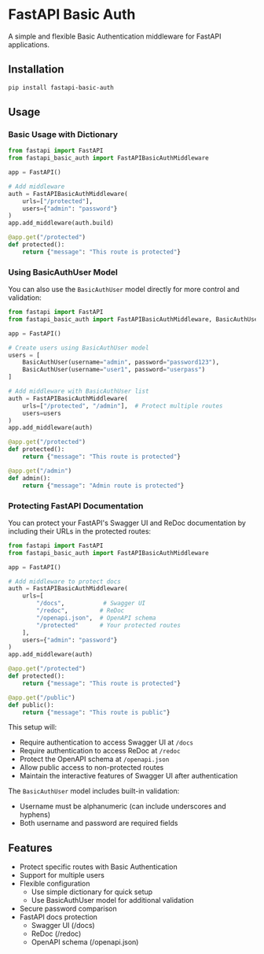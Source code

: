 # FastAPI Basic Auth

A simple and flexible Basic Authentication middleware for FastAPI applications.

## Installation

```bash
pip install fastapi-basic-auth
```

## Usage

### Basic Usage with Dictionary

```python
from fastapi import FastAPI
from fastapi_basic_auth import FastAPIBasicAuthMiddleware

app = FastAPI()

# Add middleware
auth = FastAPIBasicAuthMiddleware(
    urls=["/protected"],
    users={"admin": "password"}
)
app.add_middleware(auth.build)

@app.get("/protected")
def protected():
    return {"message": "This route is protected"}
```

### Using BasicAuthUser Model

You can also use the `BasicAuthUser` model directly for more control and validation:

```python
from fastapi import FastAPI
from fastapi_basic_auth import FastAPIBasicAuthMiddleware, BasicAuthUser

app = FastAPI()

# Create users using BasicAuthUser model
users = [
    BasicAuthUser(username="admin", password="password123"),
    BasicAuthUser(username="user1", password="userpass")
]

# Add middleware with BasicAuthUser list
auth = FastAPIBasicAuthMiddleware(
    urls=["/protected", "/admin"],  # Protect multiple routes
    users=users
)
app.add_middleware(auth)

@app.get("/protected")
def protected():
    return {"message": "This route is protected"}

@app.get("/admin")
def admin():
    return {"message": "Admin route is protected"}
```

### Protecting FastAPI Documentation

You can protect your FastAPI's Swagger UI and ReDoc documentation by including their URLs in the protected routes:

```python
from fastapi import FastAPI
from fastapi_basic_auth import FastAPIBasicAuthMiddleware

app = FastAPI()

# Add middleware to protect docs
auth = FastAPIBasicAuthMiddleware(
    urls=[
        "/docs",           # Swagger UI
        "/redoc",         # ReDoc
        "/openapi.json",  # OpenAPI schema
        "/protected"      # Your protected routes
    ],
    users={"admin": "password"}
)
app.add_middleware(auth)

@app.get("/protected")
def protected():
    return {"message": "This route is protected"}

@app.get("/public")
def public():
    return {"message": "This route is public"}
```

This setup will:
- Require authentication to access Swagger UI at `/docs`
- Require authentication to access ReDoc at `/redoc`
- Protect the OpenAPI schema at `/openapi.json`
- Allow public access to non-protected routes
- Maintain the interactive features of Swagger UI after authentication

The `BasicAuthUser` model includes built-in validation:
- Username must be alphanumeric (can include underscores and hyphens)
- Both username and password are required fields

## Features

- Protect specific routes with Basic Authentication
- Support for multiple users
- Flexible configuration
  - Use simple dictionary for quick setup
  - Use BasicAuthUser model for additional validation
- Secure password comparison
- FastAPI docs protection
  - Swagger UI (/docs)
  - ReDoc (/redoc)
  - OpenAPI schema (/openapi.json)